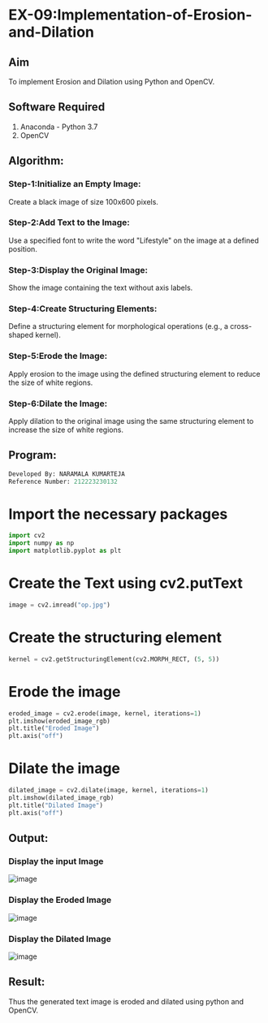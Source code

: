 # EX-09:Implementation-of-Erosion-and-Dilation
## Aim
To implement Erosion and Dilation using Python and OpenCV.
## Software Required
1. Anaconda - Python 3.7
2. OpenCV
## Algorithm:
### Step-1:Initialize an Empty Image:
Create a black image of size 100x600 pixels.
### Step-2:Add Text to the Image:

Use a specified font to write the word "Lifestyle" on the image at a defined position.
### Step-3:Display the Original Image:

Show the image containing the text without axis labels.
### Step-4:Create Structuring Elements:

Define a structuring element for morphological operations (e.g., a cross-shaped kernel).
### Step-5:Erode the Image:

Apply erosion to the image using the defined structuring element to reduce the size of white regions.
### Step-6:Dilate the Image:

Apply dilation to the original image using the same structuring element to increase the size of white regions.

 
## Program:
``` Python
Developed By: NARAMALA KUMARTEJA
Reference Number: 212223230132
```
# Import the necessary packages
 ```Python
import cv2
import numpy as np
import matplotlib.pyplot as plt
```
# Create the Text using cv2.putText
```python
image = cv2.imread("op.jpg")
```
# Create the structuring element
```python
kernel = cv2.getStructuringElement(cv2.MORPH_RECT, (5, 5))
```
# Erode the image
```python
eroded_image = cv2.erode(image, kernel, iterations=1)
plt.imshow(eroded_image_rgb)
plt.title("Eroded Image")
plt.axis("off")
```
# Dilate the image
```python
dilated_image = cv2.dilate(image, kernel, iterations=1)
plt.imshow(dilated_image_rgb)
plt.title("Dilated Image")
plt.axis("off")
```
## Output:

### Display the input Image
![image](https://github.com/user-attachments/assets/ffeedde7-bfe7-4ff7-a487-e5b7a8ca4221)

### Display the Eroded Image
![image](https://github.com/user-attachments/assets/408647cd-be5f-4d31-88f8-d7bd545399fe)

### Display the Dilated Image
![image](https://github.com/user-attachments/assets/912f97c5-0eab-4728-9ba2-f92d9a0bcb13)

## Result:
Thus the generated text image is eroded and dilated using python and OpenCV.
